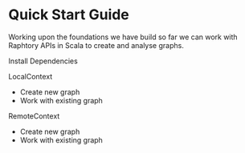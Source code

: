 
# Quick Start Guide
Working upon the foundations we have build so far we can work with Raphtory APIs in Scala to create and analyse graphs.

Install Dependencies

LocalContext
- Create new graph
- Work with existing graph

RemoteContext
- Create new graph
- Work with existing graph

